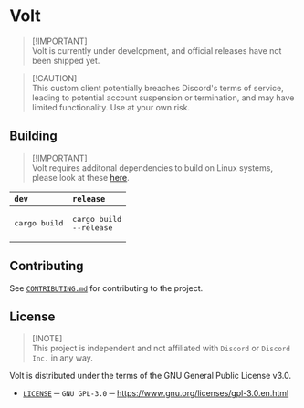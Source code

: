# Volt
> [!IMPORTANT]\
> Volt is currently under development, and official releases have not been shipped yet.

> [!CAUTION]\
> This custom client potentially breaches Discord's terms of service, leading to potential account suspension or termination, and may have limited functionality.
> Use at your own risk.

## Building

> [!IMPORTANT]\
> Volt requires additonal dependencies to build on Linux systems, please look at these [here][WRY_REPO].

| `dev`                            | `release`                                  |
|:---------------------------------|:-------------------------------------------|
| <pre lang="sh">cargo build</pre> | <pre lang="sh">cargo build --release</pre> |

## Contributing
See [`CONTRIBUTING.md`][CONTRIBUTING] for contributing to the project.

## License
> [!NOTE]\
> This project is independent and not affiliated with `Discord` or `Discord Inc.` in any way.

Volt is distributed under the terms of the GNU General Public License v3.0.
- [`LICENSE`][license] ─ `GNU GPL-3.0` ─ https://www.gnu.org/licenses/gpl-3.0.en.html

[LICENSE]: ./LICENSE
[CONTRIBUTING]: ./.github/CONTRIBUTING.md
[WRY_REPO]: https://github.com/tauri-apps/wry?tab=readme-ov-file#linux
